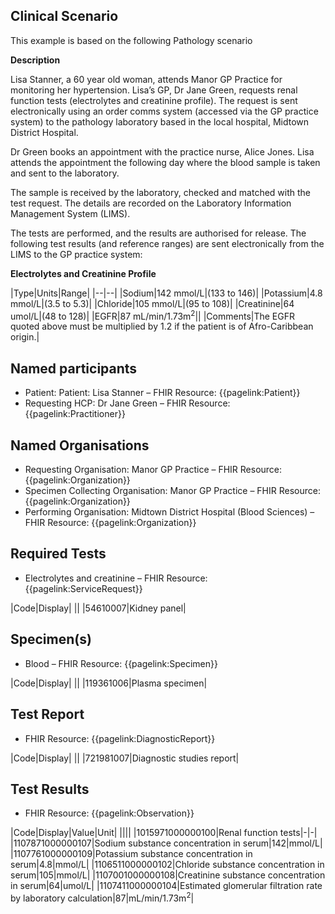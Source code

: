 ## Clinical Scenario

This example is based on the following Pathology scenario

**Description**

Lisa Stanner, a 60 year old woman, attends Manor GP Practice for monitoring her hypertension.  Lisa’s GP, Dr Jane Green, requests renal function tests (electrolytes and creatinine profile).  The request is sent electronically using an order comms system (accessed via the GP practice system) to the pathology laboratory based in the local hospital, Midtown District Hospital.

Dr Green books an appointment with the practice nurse, Alice Jones.  Lisa attends the appointment the following day where the blood sample is taken and sent to the laboratory.

The sample is received by the laboratory, checked and matched with the test request.  The details are recorded on the Laboratory Information Management System (LIMS).

The tests are performed, and the results are authorised for release.  The following test results (and reference ranges) are sent electronically from the LIMS to the GP practice system:


**Electrolytes and Creatinine Profile**

|Type|Units|Range|
|--|--|
|Sodium|142 mmol/L|(133 to 146)|
|Potassium|4.8 mmol/L|(3.5 to 5.3)|
|Chloride|105 mmol/L|(95 to 108)|
|Creatinine|64 umol/L|(48 to 128)|
|EGFR|87 mL/min/1.73m<sup>2</sup>||
|Comments|The EGFR quoted above must be multiplied by 1.2 if the patient is of Afro-Caribbean origin.|

## Named participants ##

- Patient: Patient: Lisa Stanner – FHIR Resource: {{pagelink:Patient}}
- Requesting HCP: Dr Jane Green – FHIR Resource:  {{pagelink:Practitioner}}

## Named Organisations ##

- Requesting Organisation: Manor GP Practice – FHIR Resource:  {{pagelink:Organization}}
- Specimen Collecting Organisation: Manor GP Practice – FHIR Resource:  {{pagelink:Organization}}
- Performing Organisation: Midtown District Hospital (Blood Sciences) – FHIR Resource:  {{pagelink:Organization}}

## Required Tests ##

- Electrolytes and creatinine – FHIR Resource:  {{pagelink:ServiceRequest}}

|Code|Display|
||
|54610007|Kidney panel|

## Specimen(s) ##

- Blood – FHIR Resource: {{pagelink:Specimen}}

|Code|Display|
||
|119361006|Plasma specimen|

## Test Report ##

- FHIR Resource: {{pagelink:DiagnosticReport}}

|Code|Display|
||
|721981007|Diagnostic studies report|

## Test Results ##

- FHIR Resource: {{pagelink:Observation}}

|Code|Display|Value|Unit|
||||
|1015971000000100|Renal function tests|-|-|
|1107871000000107|Sodium substance concentration in serum|142|mmol/L|
|1107761000000109|Potassium substance concentration in serum|4.8|mmol/L|
|1106511000000102|Chloride substance concentration in serum|105|mmol/L|
|1107001000000108|Creatinine substance concentration in serum|64|umol/L|
|1107411000000104|Estimated glomerular filtration rate by laboratory calculation|87|mL/min/1.73m<sup>2</sup>|